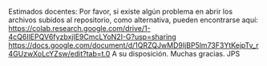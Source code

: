 Estimados docentes:
Por favor, si existe algún problema en abrir los archivos subidos al repositorio, como alternativa, pueden encontrarse aquí:
https://colab.research.google.com/drive/1-4cQ6IlEPQV6fyzbxjIE9CmcLYoN2I-G?usp=sharing 
https://docs.google.com/document/d/1QRZQJwMD9IjBP5lm73F3YtKejpTv_r4GUzwXoLcYZsw/edit?tab=t.0
A su disposición.
Muchas gracias.
JPS
